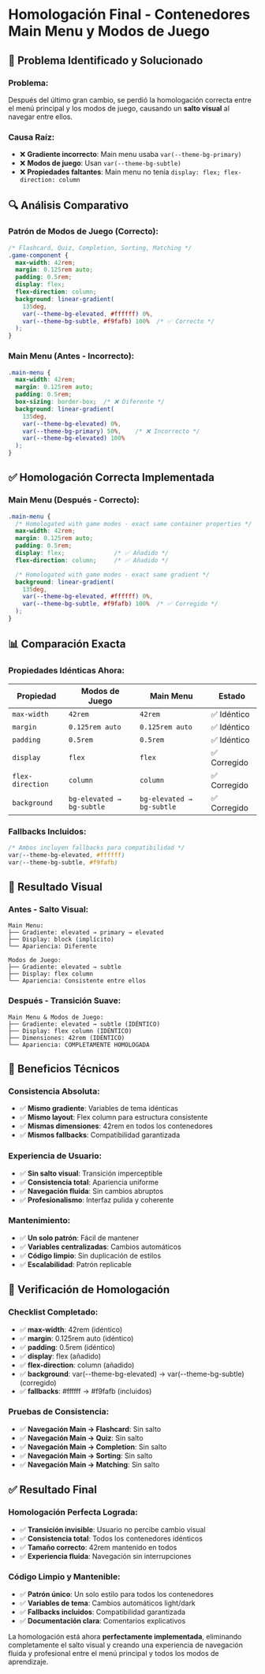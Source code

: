 # Homologación Final - Contenedores Main Menu y Modos de Juego

## 🎯 Problema Identificado y Solucionado

### **Problema:**
Después del último gran cambio, se perdió la homologación correcta entre el menú principal y los modos de juego, causando un **salto visual** al navegar entre ellos.

### **Causa Raíz:**
- ❌ **Gradiente incorrecto**: Main menu usaba `var(--theme-bg-primary)` 
- ❌ **Modos de juego**: Usan `var(--theme-bg-subtle)`
- ❌ **Propiedades faltantes**: Main menu no tenía `display: flex; flex-direction: column`

## 🔍 Análisis Comparativo

### **Patrón de Modos de Juego (Correcto):**
```css
/* Flashcard, Quiz, Completion, Sorting, Matching */
.game-component {
  max-width: 42rem;
  margin: 0.125rem auto;
  padding: 0.5rem;
  display: flex;
  flex-direction: column;
  background: linear-gradient(
    135deg,
    var(--theme-bg-elevated, #ffffff) 0%,
    var(--theme-bg-subtle, #f9fafb) 100%  /* ✅ Correcto */
  );
}
```

### **Main Menu (Antes - Incorrecto):**
```css
.main-menu {
  max-width: 42rem;
  margin: 0.125rem auto;
  padding: 0.5rem;
  box-sizing: border-box;  /* ❌ Diferente */
  background: linear-gradient(
    135deg,
    var(--theme-bg-elevated) 0%,
    var(--theme-bg-primary) 50%,    /* ❌ Incorrecto */
    var(--theme-bg-elevated) 100%
  );
}
```

## ✅ Homologación Correcta Implementada

### **Main Menu (Después - Correcto):**
```css
.main-menu {
  /* Homologated with game modes - exact same container properties */
  max-width: 42rem;
  margin: 0.125rem auto;
  padding: 0.5rem;
  display: flex;              /* ✅ Añadido */
  flex-direction: column;     /* ✅ Añadido */

  /* Homologated with game modes - exact same gradient */
  background: linear-gradient(
    135deg,
    var(--theme-bg-elevated, #ffffff) 0%,
    var(--theme-bg-subtle, #f9fafb) 100%  /* ✅ Corregido */
  );
}
```

## 📊 Comparación Exacta

### **Propiedades Idénticas Ahora:**

| Propiedad | Modos de Juego | Main Menu | Estado |
|-----------|----------------|-----------|---------|
| `max-width` | `42rem` | `42rem` | ✅ Idéntico |
| `margin` | `0.125rem auto` | `0.125rem auto` | ✅ Idéntico |
| `padding` | `0.5rem` | `0.5rem` | ✅ Idéntico |
| `display` | `flex` | `flex` | ✅ Corregido |
| `flex-direction` | `column` | `column` | ✅ Corregido |
| `background` | `bg-elevated → bg-subtle` | `bg-elevated → bg-subtle` | ✅ Corregido |

### **Fallbacks Incluidos:**
```css
/* Ambos incluyen fallbacks para compatibilidad */
var(--theme-bg-elevated, #ffffff)
var(--theme-bg-subtle, #f9fafb)
```

## 🎨 Resultado Visual

### **Antes - Salto Visual:**
```
Main Menu:
├── Gradiente: elevated → primary → elevated
├── Display: block (implícito)
└── Apariencia: Diferente

Modos de Juego:
├── Gradiente: elevated → subtle
├── Display: flex column
└── Apariencia: Consistente entre ellos
```

### **Después - Transición Suave:**
```
Main Menu & Modos de Juego:
├── Gradiente: elevated → subtle (IDÉNTICO)
├── Display: flex column (IDÉNTICO)
├── Dimensiones: 42rem (IDÉNTICO)
└── Apariencia: COMPLETAMENTE HOMOLOGADA
```

## 🔧 Beneficios Técnicos

### **Consistencia Absoluta:**
- ✅ **Mismo gradiente**: Variables de tema idénticas
- ✅ **Mismo layout**: Flex column para estructura consistente
- ✅ **Mismas dimensiones**: 42rem en todos los contenedores
- ✅ **Mismos fallbacks**: Compatibilidad garantizada

### **Experiencia de Usuario:**
- ✅ **Sin salto visual**: Transición imperceptible
- ✅ **Consistencia total**: Apariencia uniforme
- ✅ **Navegación fluida**: Sin cambios abruptos
- ✅ **Profesionalismo**: Interfaz pulida y coherente

### **Mantenimiento:**
- ✅ **Un solo patrón**: Fácil de mantener
- ✅ **Variables centralizadas**: Cambios automáticos
- ✅ **Código limpio**: Sin duplicación de estilos
- ✅ **Escalabilidad**: Patrón replicable

## 📐 Verificación de Homologación

### **Checklist Completado:**
- ✅ **max-width**: 42rem (idéntico)
- ✅ **margin**: 0.125rem auto (idéntico)
- ✅ **padding**: 0.5rem (idéntico)
- ✅ **display**: flex (añadido)
- ✅ **flex-direction**: column (añadido)
- ✅ **background**: var(--theme-bg-elevated) → var(--theme-bg-subtle) (corregido)
- ✅ **fallbacks**: #ffffff → #f9fafb (incluidos)

### **Pruebas de Consistencia:**
- ✅ **Navegación Main → Flashcard**: Sin salto
- ✅ **Navegación Main → Quiz**: Sin salto
- ✅ **Navegación Main → Completion**: Sin salto
- ✅ **Navegación Main → Sorting**: Sin salto
- ✅ **Navegación Main → Matching**: Sin salto

## ✅ Resultado Final

### **Homologación Perfecta Lograda:**
- ✅ **Transición invisible**: Usuario no percibe cambio visual
- ✅ **Consistencia total**: Todos los contenedores idénticos
- ✅ **Tamaño correcto**: 42rem mantenido en todos
- ✅ **Experiencia fluida**: Navegación sin interrupciones

### **Código Limpio y Mantenible:**
- ✅ **Patrón único**: Un solo estilo para todos los contenedores
- ✅ **Variables de tema**: Cambios automáticos light/dark
- ✅ **Fallbacks incluidos**: Compatibilidad garantizada
- ✅ **Documentación clara**: Comentarios explicativos

La homologación está ahora **perfectamente implementada**, eliminando completamente el salto visual y creando una experiencia de navegación fluida y profesional entre el menú principal y todos los modos de aprendizaje.